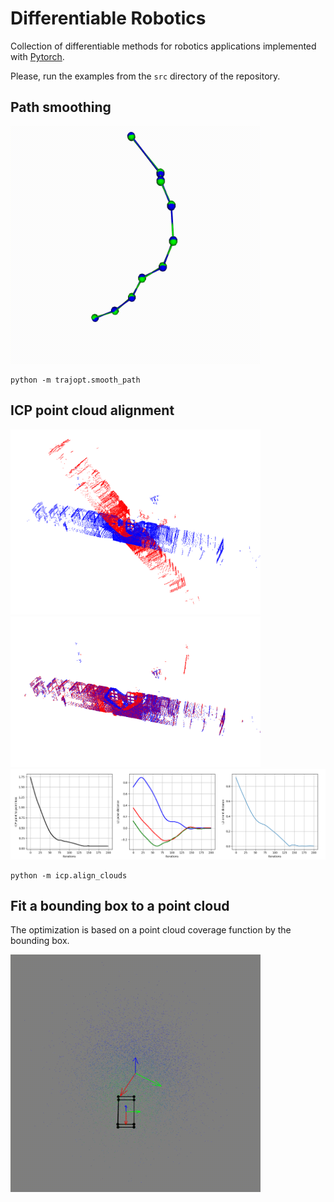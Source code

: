 # Differentiable Robotics

Collection of differentiable methods for robotics applications implemented with
[Pytorch](https://pytorch.org/).

Please, run the examples from the `src` directory of the repository.

## Path smoothing

<img src="./docs/trajopt/path_smooth.gif" width="400">

```commandline
python -m trajopt.smooth_path
```

## ICP point cloud alignment

<img src="./docs/icp/clouds_before.png" width="400"> <img src="./docs/icp/clouds_aligned.png" width="400">
<img src="./docs/icp/icp_metrics.png" width="800">


```commandline
python -m icp.align_clouds
```

## Fit a bounding box to a point cloud

The optimization is based on a point cloud coverage function by the bounding box.

<img src="./docs/trajopt/bbox_pose_opt.gif" width="400">
